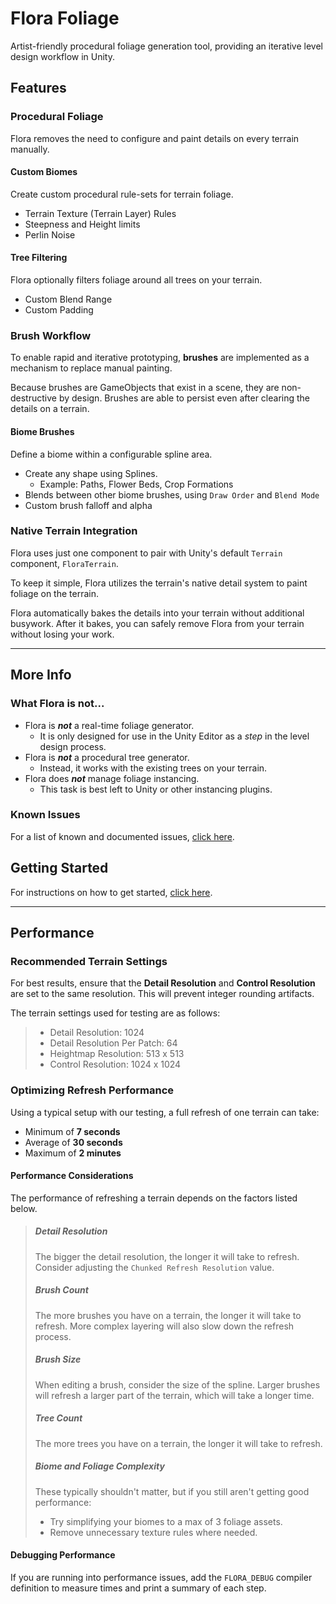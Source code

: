 # Flora Foliage

Artist-friendly procedural foliage generation tool, providing an iterative level design workflow in Unity.

## Features

### Procedural Foliage

Flora removes the need to configure and paint details on every terrain manually.

#### **Custom Biomes**
Create custom procedural rule-sets for terrain foliage.
- Terrain Texture (Terrain Layer) Rules
- Steepness and Height limits
- Perlin Noise

#### **Tree Filtering**
Flora optionally filters foliage around all trees on your terrain.
- Custom Blend Range
- Custom Padding

### Brush Workflow

To enable rapid and iterative prototyping, **brushes** are implemented as a mechanism to replace manual painting.

Because brushes are GameObjects that exist in a scene, they are non-destructive by design.
Brushes are able to persist even after clearing the details on a terrain.

#### Biome Brushes
Define a biome within a configurable spline area. 
- Create any shape using Splines.
    - Example: Paths, Flower Beds, Crop Formations
- Blends between other biome brushes, using `Draw Order` and `Blend Mode`
- Custom brush falloff and alpha


### Native Terrain Integration

Flora uses just one component to pair with Unity's default `Terrain` component, `FloraTerrain`.

To keep it simple, Flora utilizes the terrain's native detail system to paint foliage on the terrain.

Flora automatically bakes the details into your terrain without additional busywork. After it bakes, you can safely remove Flora from your terrain without losing your work.

---

## More Info

### What Flora is not...
- Flora is ***not*** a real-time foliage generator.
    - It is only designed for use in the Unity Editor as a *step* in the level design process.
- Flora is ***not*** a procedural tree generator.
    - Instead, it works with the existing trees on your terrain.
- Flora does ***not*** manage foliage instancing.
    - This task is best left to Unity or other instancing plugins.

### Known Issues
For a list of known and documented issues, [click here](Documentation/Issues.md).

## Getting Started
For instructions on how to get started, [click here](Documentation/GettingStarted.md).


---
## Performance

### Recommended Terrain Settings
For best results, ensure that the **Detail Resolution** and **Control Resolution** are set to the same resolution. This will prevent integer rounding artifacts.

The terrain settings used for testing are as follows:
> - Detail Resolution: 1024
> - Detail Resolution Per Patch: 64
> - Heightmap Resolution: 513 x 513
> - Control Resolution: 1024 x 1024

### Optimizing Refresh Performance
Using a typical setup with our testing, a full refresh of one terrain can take:
- Minimum of **7 seconds**
- Average of **30 seconds**
- Maximum of **2 minutes**

#### Performance Considerations
The performance of refreshing a terrain depends on the factors listed below.
> ##### Detail Resolution
> The bigger the detail resolution, the longer it will take to refresh.
> Consider adjusting the `Chunked Refresh Resolution` value.
> ##### Brush Count
> The more brushes you have on a terrain, the longer it will take to refresh. More complex layering will also slow down the refresh process.
> ##### Brush Size
> When editing a brush, consider the size of the spline.
> Larger brushes will refresh a larger part of the terrain, which will take a longer time.
> ##### Tree Count
> The more trees you have on a terrain, the longer it will take to refresh.
> ##### Biome and Foliage Complexity
> These typically shouldn't matter, but if you still aren't getting good performance:
> - Try simplifying your biomes to a max of 3 foliage assets.
> - Remove unnecessary texture rules where needed.

#### Debugging Performance
If you are running into performance issues, add the `FLORA_DEBUG` compiler definition to measure times and print a summary of each step.